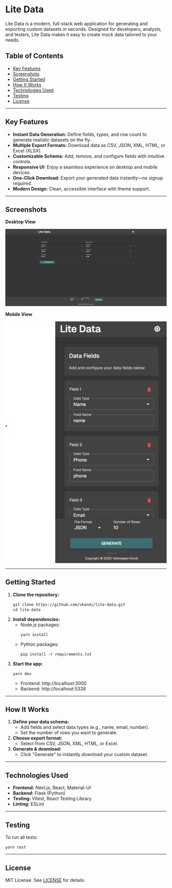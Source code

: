 # Lite Data

Lite Data is a modern, full-stack web application for generating and exporting custom datasets in seconds. Designed for developers, analysts, and testers, Lite Data makes it easy to create mock data tailored to your needs.

## Table of Contents
- [Key Features](#key-features)
- [Screenshots](#screenshots)
- [Getting Started](#getting-started)
- [How It Works](#how-it-works)
- [Technologies Used](#technologies-used)
- [Testing](#testing)
- [License](#license)

---

## Key Features
- **Instant Data Generation:** Define fields, types, and row count to generate realistic datasets on the fly.
- **Multiple Export Formats:** Download data as CSV, JSON, XML, HTML, or Excel (XLSX).
- **Customizable Schema:** Add, remove, and configure fields with intuitive controls.
- **Responsive UI:** Enjoy a seamless experience on desktop and mobile devices.
- **One-Click Download:** Export your generated data instantly—no signup required.
- **Modern Design:** Clean, accessible interface with theme support.

---

## Screenshots

**Desktop View**

![Lite Data Desktop View](screenshots/desktop_view.png)

**Mobile View**

![Lite Data Mobile View](screenshots/mobile_view.png)

---

## Getting Started

1. **Clone the repository:**
   ```
   git clone https://github.com/vkondi/lite-data.git
   cd lite-data
   ```
2. **Install dependencies:**
   - Node.js packages:
     ```
     yarn install
     ```
   - Python packages:
     ```
     pip install -r requirements.txt
     ```
3. **Start the app:**
   ```
   yarn dev
   ```
   - Frontend: http://localhost:3000
   - Backend: http://localhost:5328

---

## How It Works
1. **Define your data schema:**
   - Add fields and select data types (e.g., name, email, number).
   - Set the number of rows you want to generate.
2. **Choose export format:**
   - Select from CSV, JSON, XML, HTML, or Excel.
3. **Generate & download:**
   - Click "Generate" to instantly download your custom dataset.

---

## Technologies Used
- **Frontend:** Next.js, React, Material-UI
- **Backend:** Flask (Python)
- **Testing:** Vitest, React Testing Library
- **Linting:** ESLint

---

## Testing
To run all tests:
```
yarn test
```

---

## License
MIT License. See [LICENSE](LICENSE) for details.


